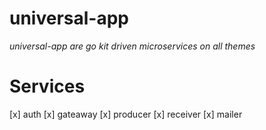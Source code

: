 # universal-app

_universal-app are go kit driven microservices on all themes_

# Services

[x] auth
[x] gateaway
[x] producer
[x] receiver
[x] mailer

